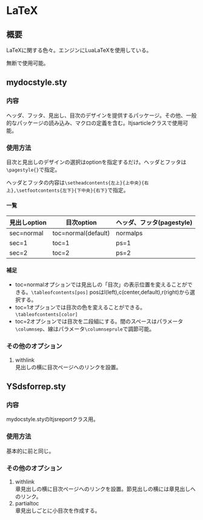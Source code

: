# LaTeX
## 概要
LaTeXに関する色々。エンジンにLuaLaTeXを使用している。

無断で使用可能。
## mydocstyle.sty
### 内容
ヘッダ、フッタ、見出し、目次のデザインを提供するパッケージ。その他、一般的なパッケージの読み込み、マクロの定義を含む。ltjsarticleクラスで使用可能。
### 使用方法
目次と見出しのデザインの選択はoptionを指定するだけ。ヘッダとフッタは`\pagestyle{}`で指定。

ヘッダとフッタの内容は`\setheadcontents{左上}{上中央}{右上},\setfootcontents{左下}{下中央}{右下}`で指定。
#### 一覧
|見出しoption|目次option|ヘッダ、フッタ(pagestyle)|
|---|---|---|
|sec=normal|toc=normal(default)|normalps|
|sec=1|toc=1|ps=1|
|sec=2|toc=2|ps=2|
#### 補足
- toc=normalオプションでは見出しの「目次」の表示位置を変えることができる。`\tableofcontents[pos]`
posはl(left),c(center,default),r(right)から選択する。
- toc=1オプションでは目次の色を変えることができる。`\tableofcontents[color]`
- toc=2オプションでは目次を二段組にする。間のスペースはパラメータ`\columnsep`、線はパラメータ`\columnseprule`で調節可能。
### その他のオプション
1. withlink  
見出しの横に目次ページへのリンクを設置。

## YSdsforrep.sty
### 内容
mydocstyle.styのltjsreportクラス用。
### 使用方法
基本的に前と同じ。
### その他のオプション
1. withlink  
章見出しの横に目次ページへのリンクを設置。節見出しの横には章見出しへのリンク。
2. partialtoc  
章見出しごとに小目次を作成する。
